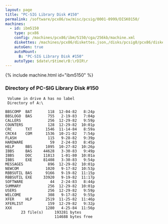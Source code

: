 ```yaml
---
layout: page
title: "PC-SIG Library Disk #150"
permalink: /software/pcx86/sw/misc/pcsig/0001-0999/DISK0150/
machines:
  - id: ibm5150
    type: pcx86
    config: /machines/pcx86/ibm/5150/cga/256kb/machine.xml
    diskettes: /machines/pcx86/diskettes.json,/disks/pcsig0/pcx86/diskettes.json
    autoGen: true
    autoMount:
      B: "PC-SIG Library Disk #150"
    autoType: $date\r$time\rB:\rDIR\r
---
```


{% include machine.html id="ibm5150" %}

### Directory of PC-SIG Library Disk #150

     Volume in drive A has no label
     Directory of A:\

    BBSCOMP  BAT       118  12-04-82   8:24p
    BBSLOGO  BAS       755   2-19-83   7:04p
    CALLERS            256  12-29-82   9:59p
    COUNTERS           128  12-29-82  10:01p
    CRC      TXT      1546  11-14-84   8:59a
    CRCK4    COM      1536  10-21-82   7:54p
    FLASH              115   9-28-82   9:39p
    HARDWARE            59   2-24-83   8:45p
    HELP     BBS      1095  10-27-82  10:26p
    IBBS     BAS     44628   3-30-83   9:49p
    IBBS     DOC     11813   1-01-80  10:01a
    IBBS     EXE     81408   3-30-83   9:54p
    MESSAGES           896  12-29-82  10:01p
    NEWCOM            1020   9-17-82  10:53p
    RBBSUTIL BAS      9166   9-19-82  11:15p
    RBBSUTIL EXE     33920   9-19-82  11:17p
    SOFTWARE            44   2-24-83   8:44p
    SUMMARY            256  12-29-82  10:01p
    USERS              256  12-29-82   9:59p
    WELCOME            308   9-17-82   9:55p
    XFER     HLP      2519  11-25-82  11:46p
    XFERLIST           159  12-29-82   9:32p
    XXX               1280   4-25-84  11:56p
           23 file(s)     193281 bytes
                          114688 bytes free
